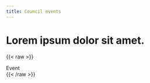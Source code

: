 ```yaml
---
title: Council events
---
```

# Lorem ipsum dolor sit amet.

{{< raw >}}
<div class="page__heading">Event</div>
				<div class="content__container-l">
					<div class="content__image-l">
						<img src="/images/000029_524665_big (1).jpg" alt="">
					</div>
					<div class="content__image-l">
						<img src="/images/000029_524665_big (1).jpg" alt="">
					</div>
					<div class="content__image-l">
						<img src="/images/000029_524665_big (1).jpg" alt="">
					</div>
					<div class="content__image-l">
						<img src="/images/000029_524665_big (1).jpg" alt="">
					</div>
					<div class="content__image-l">
						<img src="/images/000029_524665_big (1).jpg" alt="">
					</div>
					<div class="content__image-l">
						<img src="/images/000029_524665_big (1).jpg" alt="">
					</div>
					<div class="content__image-l">
						<img src="/images/000029_524665_big (1).jpg" alt="">
					</div>
					<div class="content__image-l">
						<img src="/images/000029_524665_big (1).jpg" alt="">
					</div>
					<div class="content__image-l">
						<img src="/images/000029_524665_big (1).jpg" alt="">
					</div>
				</div>
<script src = "/JS/sk.js"></script>
{{< /raw >}}